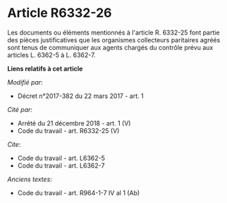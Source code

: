# Article R6332-26

Les documents ou éléments mentionnés à l'article R. 6332-25 font partie des pièces justificatives que les organismes
collecteurs paritaires agréés sont tenus de communiquer aux agents chargés du contrôle prévu aux articles L. 6362-5 à L.
6362-7.

**Liens relatifs à cet article**

_Modifié par_:

  - Décret n°2017-382 du 22 mars 2017 - art. 1

_Cité par_:

  - Arrêté du 21 décembre 2018 - art. 1 (V)
  - Code du travail - art. R6332-25 (V)

_Cite_:

  - Code du travail - art. L6362-5
  - Code du travail - art. L6362-7

_Anciens textes_:

  - Code du travail - art. R964-1-7 IV al 1 (Ab)

